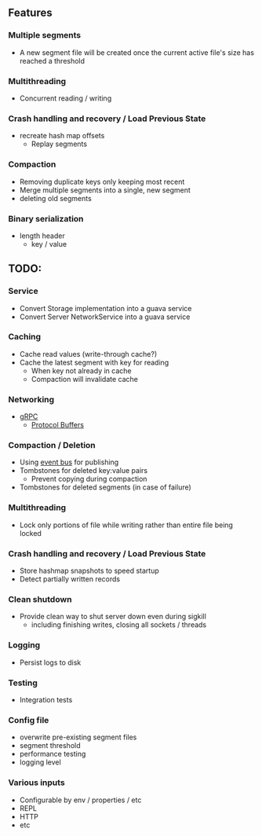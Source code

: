 ## Features

### Multiple segments

- A new segment file will be created once the current active file's size has reached a threshold

### Multithreading

- Concurrent reading / writing

### Crash handling and recovery / Load Previous State

- recreate hash map offsets
    - Replay segments

### Compaction

- Removing duplicate keys only keeping most recent
- Merge multiple segments into a single, new segment
- deleting old segments

### Binary serialization

- length header
    - key / value

## TODO:

### Service

- Convert Storage implementation into a guava service
- Convert Server NetworkService into a guava service

### Caching

- Cache read values (write-through cache?)
- Cache the latest segment with key for reading
    - When key not already in cache
    - Compaction will invalidate cache

### Networking

- [gRPC](https://grpc.io)
    - [Protocol Buffers](https://developers.google.com/protocol-buffers)

### Compaction / Deletion

- Using [event bus](https://github.com/google/guava/wiki/EventBusExplained) for publishing
- Tombstones for deleted key:value pairs
    - Prevent copying during compaction
- Tombstones for deleted segments (in case of failure)

### Multithreading

- Lock only portions of file while writing rather than entire file being locked

### Crash handling and recovery / Load Previous State

- Store hashmap snapshots to speed startup
- Detect partially written records

### Clean shutdown

- Provide clean way to shut server down even during sigkill
    - including finishing writes, closing all sockets / threads

### Logging

- Persist logs to disk

### Testing

- Integration tests

### Config file

- overwrite pre-existing segment files
- segment threshold
- performance testing
- logging level

### Various inputs

- Configurable by env / properties / etc
- REPL
- HTTP
- etc
